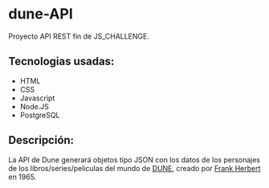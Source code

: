 # dune-API

Proyecto API REST fin de JS_CHALLENGE.

## Tecnologias usadas:
- HTML
- CSS
- Javascript
- Node.JS
- PostgreSQL


## Descripción:
La API de Dune generará objetos tipo JSON con los datos de los personajes de los libros/series/peliculas del mundo de [DUNE](https://en.wikipedia.org/wiki/Dune_(novel)), creado por [Frank Herbert](https://en.wikipedia.org/wiki/Frank_Herbert) en 1965.

